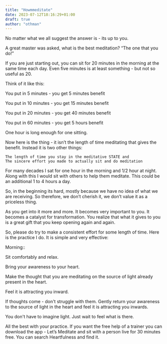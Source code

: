 ```yaml
---
title: "Howmmeditate"
date: 2023-07-12T18:16:29+01:00
draft: true
author: "othman"
---
```


No matter what we all suggest the answer is - its up to you.

A great master was asked, what is the best meditation? “The one that you do!”

If you are just starting out, you can sit for 20 minutes in the morning at the same time each day. Even five minutes is at least something - but not so useful as 20.

Think of it like this:

You put in 5 minutes - you get 5 minutes benefit

You put in 10 minutes - you get 15 minutes benefit

You put in 20 minutes - you get 40 minutes benefit

You put in 60 minutes - you get 5 hours benefit

One hour is long enough for one sitting.

Now here is the thing - it isn’t the length of time meditating that gives the benefit. Instead it is two other things:

    The length of time you stay in the meditative STATE and
    The sincere effort you made to actually sit and do meditation

For many decades I sat for one hour in the morning and 1/2 hour at night. Along with this I would sit with others to help them meditate. This could be an additional 1 to 4 hours a day.

So, in the beginning its hard, mostly because we have no idea of what we are receiving. So therefore, we don’t cherish it, we don’t value it as a priceless thing.

As you get into it more and more. It becomes very important to you. It becomes a catalyst for transformation. You realize that what it gives to you is a great gift that you keep opening again and again.

So, please do try to make a consistent effort for some length of time. Here is the practice I do. It is simple and very effective:

Morning::

Sit comfortably and relax.

Bring your awareness to your heart.

Make the thought that you are meditating on the source of light already present in the heart.

Feel it is attracting you inward.

If thoughts come - don't struggle with them. Gently return your awareness to the source of light in the heart and feel it is attracting you inwards.

You don't have to imagine light. Just wait to feel what is there.

All the best with your practice. If you want the free help of a trainer you can download the app - Let’s Meditate and sit with a person live for 30 minutes free. You can search Heartfulness and find it.
